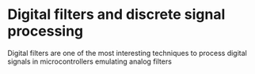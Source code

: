 # Digital filters and discrete signal processing

Digital filters are one of the most interesting techniques to process digital signals in microcontrollers emulating analog filters 